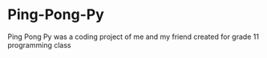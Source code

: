 # Ping-Pong-Py
Ping Pong Py was a coding project of me and my friend created for grade 11 programming class
